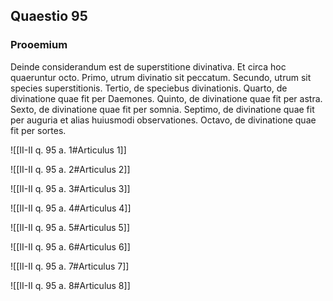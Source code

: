 ## Quaestio 95

### Prooemium

Deinde considerandum est de superstitione divinativa. Et circa hoc quaeruntur octo. Primo, utrum divinatio sit peccatum. Secundo, utrum sit species superstitionis. Tertio, de speciebus divinationis. Quarto, de divinatione quae fit per Daemones. Quinto, de divinatione quae fit per astra. Sexto, de divinatione quae fit per somnia. Septimo, de divinatione quae fit per auguria et alias huiusmodi observationes. Octavo, de divinatione quae fit per sortes.

![[II-II q. 95 a. 1#Articulus 1]]

![[II-II q. 95 a. 2#Articulus 2]]

![[II-II q. 95 a. 3#Articulus 3]]

![[II-II q. 95 a. 4#Articulus 4]]

![[II-II q. 95 a. 5#Articulus 5]]

![[II-II q. 95 a. 6#Articulus 6]]

![[II-II q. 95 a. 7#Articulus 7]]

![[II-II q. 95 a. 8#Articulus 8]]

